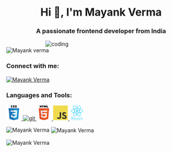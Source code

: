 <h1 align="center">Hi 👋, I'm Mayank Verma</h1>
<h3 align="center">A passionate frontend developer from India</h3>
<img align="right" alt="coding" width="400" src="https://gifdb.com/images/thumbnail/animated-programmer-guy-coding-790a0bs8e8thpisg.gif">

<p align="left"> <img src="https://komarev.com/ghpvc/?username=MayankVerma8&label=Profile%20views&color=0e75b6&style=flat" alt="Mayank verma" /> </p>

<h3 align="left">Connect with me:</h3>
<p align="left">
<a href="https://www.linkedin.com/in/mayank-verma-3b8b62318/" target="blank"><img align="center" src="https://raw.githubusercontent.com/rahuldkjain/github-profile-readme-generator/master/src/images/icons/Social/linked-in-alt.svg" alt="Mayank Verma" height="30" width="40" /></a>
</p>

<h3 align="left">Languages and Tools:</h3>
<p align="left"> 
    <a href="https://www.w3schools.com/css/" target="_blank" rel="noreferrer"> 
      <img src="https://raw.githubusercontent.com/devicons/devicon/master/icons/css3/css3-original-wordmark.svg" alt="css3" width="40" height="40"/> 
    </a>
    <a href="https://git-scm.com/" target="_blank" rel="noreferrer"> 
      <img src="https://www.vectorlogo.zone/logos/git-scm/git-scm-icon.svg" alt="git" width="40" height="40"/> 
    </a>
    <a href="https://www.w3.org/html/" target="_blank" rel="noreferrer"> 
      <img src="https://raw.githubusercontent.com/devicons/devicon/master/icons/html5/html5-original-wordmark.svg" alt="html5" width="40" height="40"/>
    </a> 
    <a href="https://developer.mozilla.org/en-US/docs/Web/JavaScript" target="_blank" rel="noreferrer"> <img src="https://raw.githubusercontent.com/devicons/devicon/master/icons/javascript/javascript-original.svg" alt="javascript" width="40" height="40"/> 
    </a> 
    <a href="https://reactjs.org/" target="_blank" rel="noreferrer"> <img src="https://raw.githubusercontent.com/devicons/devicon/master/icons/react/react-original-wordmark.svg" alt="react" width="40"       height="40"/> </a>
</p>

<p><img align="left" src="https://github-readme-stats.vercel.app/api/top-langs?username=Mayank Verma&show_icons=true&locale=en&layout=compact" alt="Mayank Verma" /></p>

<p>&nbsp;<img align="center" src="https://github-readme-stats.vercel.app/api?username=Mayank Verma&show_icons=true&locale=en" alt="Mayank Verma" /></p>

<p><img align="center" src="https://github-readme-streak-stats.herokuapp.com/?user=Mayank Verma&" alt="Mayank Verma" /></p>

